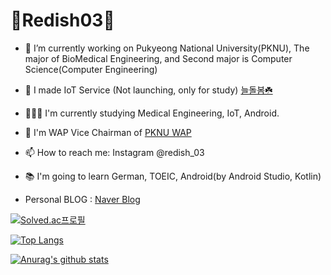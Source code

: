 # 🐣Redish03🐣

- 🔭 I’m currently working on Pukyeong National University(PKNU), The major of BioMedical Engineering, and Second major is Computer Science(Computer Engineering)
- 🌱 I made IoT Service (Not launching, only for study) [늘돌봄☘️](https://github.com/pknu-wap/2022_2_WAP_IoT_TEAM1)
- 👨🏽‍🎓 I'm currently studying Medical Engineering, IoT, Android.
- 👯 I'm WAP Vice Chairman of [PKNU WAP](https://github.com/pknu-wap)
- 📫 How to reach me: Instagram @redish_03
- 📚 I'm going to learn German, TOEIC, Android(by Android Studio, Kotlin)

- Personal BLOG : [Naver Blog](https://blog.naver.com/pluto0303)
 

[![Solved.ac프로필](http://mazassumnida.wtf/api/v2/generate_badge?boj=pluto0303)](https://solved.ac/pluto0303)

[![Top Langs](https://github-readme-stats.vercel.app/api/top-langs/?username=Redish03&layout=compact)](https://github.com/pqr4579/github-readme-stats)
<br/>

[![Anurag's github stats](https://github-readme-stats.vercel.app/api?username=Redish03)](https://github.com/anuraghazra/github-readme-stats)
